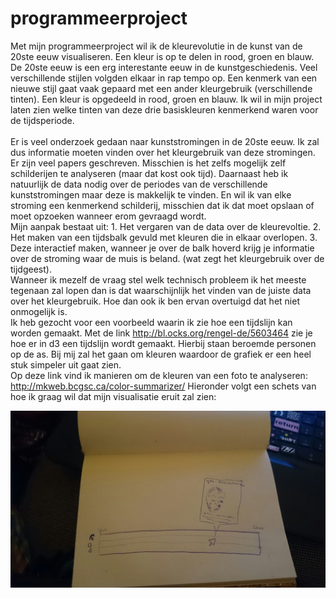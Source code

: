 # programmeerproject

Met mijn programmeerproject wil ik de kleurevolutie in de kunst van de 20ste eeuw visualiseren. Een kleur is op te delen in rood, groen en blauw. De 20ste eeuw  is een erg interestante eeuw in de kunstgeschiedenis. Veel verschillende stijlen volgden elkaar in rap tempo op. Een kenmerk van een nieuwe stijl gaat vaak gepaard met een ander kleurgebruik (verschillende tinten). Een kleur is opgedeeld in rood, groen en blauw. Ik wil in mijn project laten zien welke tinten van deze drie basiskleuren kenmerkend waren voor de tijdsperiode.</br>
</br>
Er is veel onderzoek gedaan naar kunststromingen in de 20ste eeuw. Ik zal dus informatie moeten vinden over het kleurgebruik van deze stromingen. Er zijn veel papers geschreven. Misschien is het zelfs mogelijk zelf schilderijen te analyseren (maar dat  kost ook tijd). Daarnaast heb ik natuurlijk de data nodig over de periodes van de verschillende kunststromingen maar deze is makkelijk te vinden. En wil ik van elke stroming een kenmerkend schilderij, misschien dat ik dat moet opslaan of moet opzoeken wanneer erom gevraagd wordt.</br>
Mijn aanpak bestaat uit: 1. Het vergaren van de data over de kleurevoltie. 2. Het maken van een tijdsbalk gevuld met kleuren die in elkaar overlopen. 3. Deze interactief maken, wanneer je over de balk hoverd krijg je informatie over de stroming waar de muis is beland. (wat zegt het kleurgebruik over de tijdgeest).</br>
Wanneer ik mezelf de vraag stel welk technisch probleem ik het meeste tegenaan zal lopen dan is dat waarschijnlijk het vinden van de juiste data over het kleurgebruik. Hoe dan ook ik ben ervan overtuigd dat het niet onmogelijk is.</br>
Ik heb gezocht voor een voorbeeld waarin ik zie hoe een tijdslijn kan worden gemaakt. Met de link http://bl.ocks.org/rengel-de/5603464 zie je hoe er in d3 een tijdslijn wordt gemaakt. Hierbij staan beroemde personen op de as. Bij mij zal het gaan om kleuren waardoor de grafiek er een heel stuk simpeler uit gaat zien.</br>
Op deze link vind ik manieren om de kleuren van een foto te analyseren: http://mkweb.bcgsc.ca/color-summarizer/
Hieronder volgt een schets van hoe ik graag wil dat mijn visualisatie eruit zal zien:</br>

![](doc/schets.jpeg)
